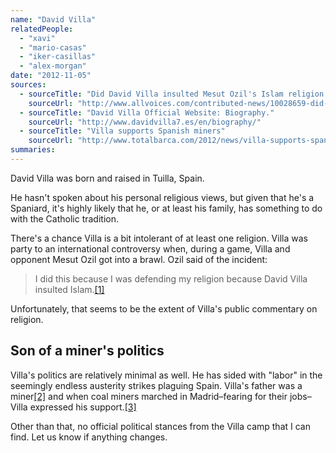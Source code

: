 ```yaml
---
name: "David Villa"
relatedPeople:
  - "xavi"
  - "mario-casas"
  - "iker-casillas"
  - "alex-morgan"
date: "2012-11-05"
sources:
  - sourceTitle: "Did David Villa insulted Mesut Ozil's Islam religion at Super Cup brawl?"
    sourceUrl: "http://www.allvoices.com/contributed-news/10028659-did-david-villa-insulted-mesut-ozils-islam-religion-at-super-cup-brawl"
  - sourceTitle: "David Villa Official Website: Biography."
    sourceUrl: "http://www.davidvilla7.es/en/biography/"
  - sourceTitle: "Villa supports Spanish miners"
    sourceUrl: "http://www.totalbarca.com/2012/news/villa-supports-spanish-miners/"
summaries:
---
```


David Villa was born and raised in Tuilla, Spain.

He hasn't spoken about his personal religious views, but given that he's a Spaniard, it's highly likely that he, or at least his family, has something to do with the Catholic tradition.

There's a chance Villa is a bit intolerant of at least one religion. Villa was party to an international controversy when, during a game, Villa and opponent Mesut Ozil got into a brawl. Ozil said of the incident:

>I did this because I was defending my religion because David Villa insulted Islam.<a class="source-citation" href="#http%3A%2F%2Fwww.allvoices.com%2Fcontributed-news%2F10028659-did-david-villa-insulted-mesut-ozils-islam-religion-at-super-cup-brawl" title="Did David Villa insulted Mesut Ozil&apos;s Islam religion at Super Cup brawl?">[1]</a>

Unfortunately, that seems to be the extent of Villa's public commentary on religion.


## Son of a miner's politics

Villa's politics are relatively minimal as well. He has sided with "labor" in the seemingly endless austerity strikes plaguing Spain. Villa's father was a miner<a class="source-citation" href="#http%3A%2F%2Fwww.davidvilla7.es%2Fen%2Fbiography%2F" title="David Villa Official Website: Biography.">[2]</a> and when coal miners marched in Madrid–fearing for their jobs–Villa expressed his support.<a class="source-citation" href="#http%3A%2F%2Fwww.totalbarca.com%2F2012%2Fnews%2Fvilla-supports-spanish-miners%2F" title="Villa supports Spanish miners">[3]</a>

Other than that, no official political stances from the Villa camp that I can find. Let us know if anything changes.